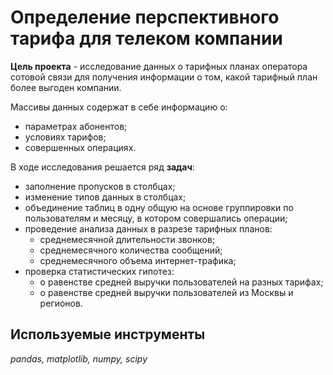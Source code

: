 # Определение перспективного тарифа для телеком компании

**Цель проекта** - исследование данных о тарифных планах оператора сотовой связи для получения информации о том, какой тарифный план более выгоден компании.

Массивы данных содержат в себе информацию о: 
- параметрах абонентов;
- условиях тарифов;
- совершенных операциях.

В ходе исследования решается ряд **задач**:
- заполнение пропусков в столбцах; 
- изменение типов данных в столбцах;
- объединение таблиц в одну общую на основе группировки по пользователям и месяцу, в котором совершались операции;
- проведение анализа данных в разрезе тарифных планов:
    + среднемесячной длительности звонков;
    + среднемесячного количества сообщений;
    + среднемесячного объема интернет-трафика;
- проверка статистических гипотез:
    + о равенстве средней выручки пользователей на разных тарифах;
    + о равенстве средней выручки пользователей из Москвы и регионов.

## Используемые инструменты
*pandas, matplotlib, numpy, scipy*
